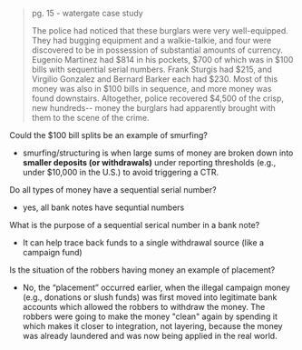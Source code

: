  > pg. 15 - watergate case study
>
> The police had noticed that these burglars were very well-equipped. They had bugging equipment and a walkie-talkie, and four were discovered to be in possession of substantial amounts of currency. Eugenio Martinez had $814 in his pockets, $700 of which was in $100 bills with sequential serial numbers. Frank Sturgis had $215, and Virgilio Gonzalez and Bernard Barker each had $230. Most of this money was also in $100 bills in sequence, and more money was found downstairs. Altogether, police recovered $4,500 of the crisp, new hundreds-- money the burglars had apparently brought with them to the scene of the crime.

Could the $100 bill splits be an example of smurfing?
* smurfing/structuring is when large sums of money are broken down into **smaller deposits (or withdrawals)** under reporting thresholds (e.g., under $10,000 in the U.S.) to avoid triggering a CTR.

Do all types of money have a sequential serial number?
* yes, all bank notes have sequntial numbers

What is the purpose of a sequential serical number in a bank note?
* It can help trace back funds to a single withdrawal source (like a campaign fund)

Is the situation of the robbers having money an example of placement?
* No, the “placement” occurred earlier, when the illegal campaign money (e.g., donations or slush funds) was first moved into legitimate bank accounts which allowed the robbers to withdraw the money. The robbers were going to make the money "clean" again by spending it which makes it closer to integration, not layering, because the money was already laundered and was now being applied in the real world.
